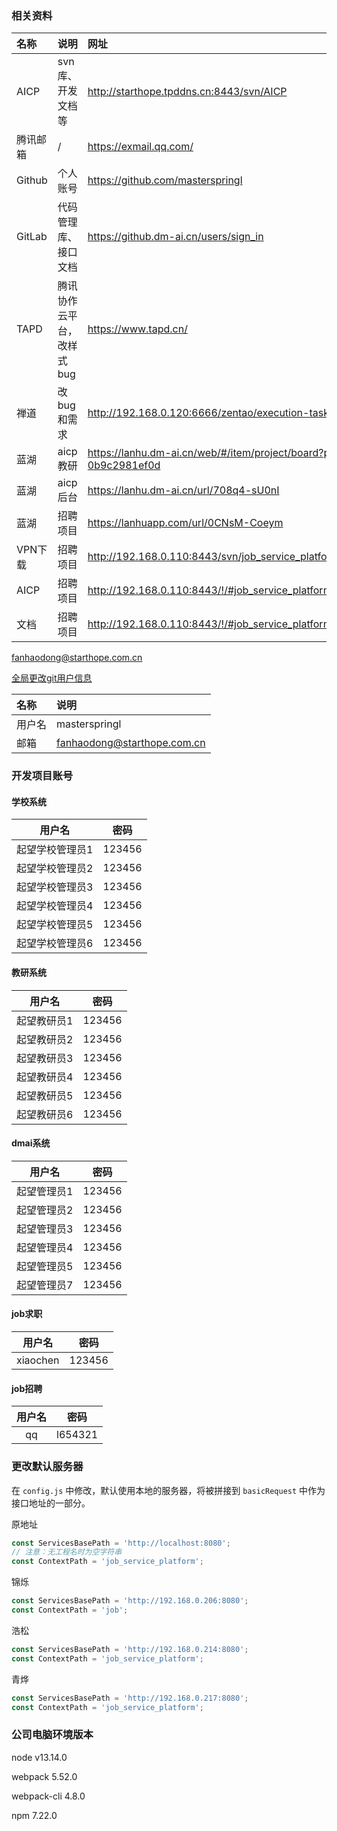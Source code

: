 ### 相关资料

| 名称     | 说明                      | 网址                                                         |
| :------- | :------------------------ | :----------------------------------------------------------- |
| AICP     | svn库、开发文档等         | http://starthope.tpddns.cn:8443/svn/AICP                     |
| 腾讯邮箱 | /                         | https://exmail.qq.com/                                       |
| Github   | 个人账号                  | https://github.com/masterspringl                             |
| GitLab   | 代码管理库、接口文档      | https://github.dm-ai.cn/users/sign_in                        |
| TAPD     | 腾讯协作云平台，改样式bug | https://www.tapd.cn/                                         |
| 禅道     | 改bug和需求               | http://192.168.0.120:6666/zentao/execution-task-12.html      |
| 蓝湖     | aicp教研                  | https://lanhu.dm-ai.cn/web/#/item/project/board?pid=a694a765-e65e-4a5c-9871-0b9c2981ef0d |
| 蓝湖     | aicp后台                  | https://lanhu.dm-ai.cn/url/708q4-sU0nI                       |
| 蓝湖     | 招聘项目                  | https://lanhuapp.com/url/0CNsM-Coeym                         |
| VPN下载  | 招聘项目                  | http://192.168.0.110:8443/svn/job_service_platform/job_service_platform_frontend |
| AICP     | 招聘项目                  | http://192.168.0.110:8443/!/#job_service_platform/view/head/job_service_platform_document |
| 文档     | 招聘项目                  | http://192.168.0.110:8443/!/#job_service_platform/view/head/job_service_platform_web |

fanhaodong@starthope.com.cn

[全局更改git用户信息](https://github.com/SpringLoach/origin-2021/blob/main/git/Git速查.md#提交操作者信息)    

| 名称   | 说明                        |
| :----- | :-------------------------- |
| 用户名 | masterspringl               |
| 邮箱   | fanhaodong@starthope.com.cn |



### 开发项目账号

#### 学校系统

|     用户名      |  密码  |
| :-------------: | :----: |
| 起望学校管理员1 | 123456 |
| 起望学校管理员2 | 123456 |
| 起望学校管理员3 | 123456 |
| 起望学校管理员4 | 123456 |
| 起望学校管理员5 | 123456 |
| 起望学校管理员6 | 123456 |

#### 教研系统

|   用户名    |  密码  |
| :---------: | :----: |
| 起望教研员1 | 123456 |
| 起望教研员2 | 123456 |
| 起望教研员3 | 123456 |
| 起望教研员4 | 123456 |
| 起望教研员5 | 123456 |
| 起望教研员6 | 123456 |

#### dmai系统

|   用户名    |  密码  |
| :---------: | :----: |
| 起望管理员1 | 123456 |
| 起望管理员2 | 123456 |
| 起望管理员3 | 123456 |
| 起望管理员4 | 123456 |
| 起望管理员5 | 123456 |
| 起望管理员7 | 123456 |

#### job求职

|  用户名  |  密码  |
| :------: | :----: |
| xiaochen | 123456 |

#### job招聘

| 用户名 |  密码   |
| :----: | :-----: |
|   qq   | l654321 |



### 更改默认服务器

在 `config.js` 中修改，默认使用本地的服务器，将被拼接到 `basicRequest` 中作为接口地址的一部分。

原地址

```javascript
const ServicesBasePath = 'http://localhost:8080';
// 注意：无工程名时为空字符串
const ContextPath = 'job_service_platform';
```

锦烁

```javascript
const ServicesBasePath = 'http://192.168.0.206:8080';
const ContextPath = 'job';
```

浩松

```javascript
const ServicesBasePath = 'http://192.168.0.214:8080';
const ContextPath = 'job_service_platform';
```

青烨

```javascript
const ServicesBasePath = 'http://192.168.0.217:8080';
const ContextPath = 'job_service_platform';
```



### 公司电脑环境版本

node v13.14.0

webpack 5.52.0 

webpack-cli 4.8.0

npm 7.22.0